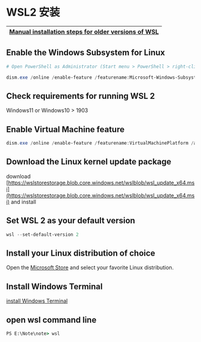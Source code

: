# WSL2 安装

| [Manual installation steps for older versions of WSL](https://learn.microsoft.com/en-us/windows/wsl/install-manual) |
| ------------------------------------------------------------ |



## Enable the Windows Subsystem for Linux

```powershell
# Open PowerShell as Administrator (Start menu > PowerShell > right-click > Run as Administrator) and enter this command:

dism.exe /online /enable-feature /featurename:Microsoft-Windows-Subsystem-Linux /all /norestart
```

## Check requirements for running WSL 2

Windows11 or Windows10 > 1903

## Enable Virtual Machine feature

```powershell
dism.exe /online /enable-feature /featurename:VirtualMachinePlatform /all /norestart
```

## Download the Linux kernel update package

download [https://wslstorestorage.blob.core.windows.net/wslblob/wsl_update_x64.msi](https://wslstorestorage.blob.core.windows.net/wslblob/wsl_update_x64.msi) and install

## Set WSL 2 as your default version

```powershell
wsl --set-default-version 2
```

## Install your Linux distribution of choice

Open the [Microsoft Store](https://aka.ms/wslstore) and select your favorite Linux distribution.

## Install Windows Terminal

[install Windows Terminal](https://www.microsoft.com/store/productId/9N0DX20HK701?ocid=pdpshare)

## open wsl command line

```cmd
PS E:\Note\note> wsl
```





